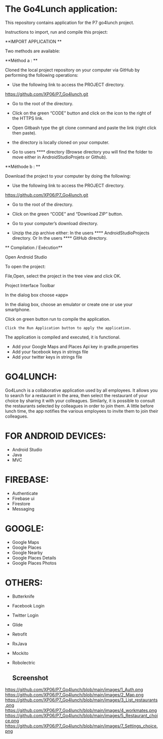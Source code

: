 # The Go4Lunch application:

This repository contains application for the P7 go4lunch project.


Instructions to import, run and compile this project:


**IMPORT APPLICATION **

Two methods are available:


**Méthod a : **

Cloned the local project repository on your computer via GitHub by performing the following operations:

- Use the following link to access the PROJECT directory.

https://github.com/XP06/P7_Go4lunch.git

- Go to the root of the directory.

- Click on the green “CODE” button and click on the icon to the right of the HTTPS link.

- Open Gitbash type the git clone command and paste the link (right click then paste).

- the directory is locally cloned on your computer.

- Go to users **** directory (Browse directory you will find the folder to move either in AndroidStudioProjets or Github).

**Méthode b : **

Download the project to your computer by doing the following:

- Use the following link to access the PROJECT directory.

https://github.com/XP06/P7_Go4lunch.git

- Go to the root of the directory.

- Click on the green “CODE” and “Download ZIP” button.
- Go to your computer’s download directory.
- Unzip the.zip archive either:
  In the users **** AndroidStudioProjects directory.
  Or
  In the users **** GitHub directory.

** Compilation / Exécution**

Open Android Studio

To open the project:

File,Open, select the project in the tree view and click OK.

Project Interface Toolbar

In the dialog box choose «app»

In the dialog box, choose an emulator or create one or use your smartphone.

Click on green button run to compile the application.

 	Click the Run Application button to apply the application.

The application is compiled and executed, it is functional.

- Add your Google Maps and Places Api key in gradle.properties
- Add your facebook keys in strings file
- Add your twitter keys in strings file

# GO4LUNCH:

Go4Lunch is a collaborative application used by all employees.
It allows you to search for a restaurant in the area, then select the restaurant of your choice by sharing it with your colleagues.
Similarly, it is possible to consult the restaurants selected by colleagues in order to join them.
A little before lunch time, the app notifies the various employees to invite them to join their colleagues.

# FOR ANDROID DEVICES:

- Android Studio
- Java
- MVC

# FIREBASE:

- Authenticate
- Firebase ui
- Firestore
- Messaging

# GOOGLE:

- Google Maps
- Google Places
- Google Nearby
- Google Places Details
- Google Places Photos

# OTHERS:

- Butterknife
- Facebook Login
- Twitter Login
- Glide
- Retrofit
- RxJava
- Mockito
- Robolectric
  
  ## Screenshot
https://github.com/XP06/P7_Go4lunch/blob/main/images/1_Auth.png
https://github.com/XP06/P7_Go4lunch/blob/main/images/2_Map.png
https://github.com/XP06/P7_Go4lunch/blob/main/images/3_List_restaurants.png
https://github.com/XP06/P7_Go4lunch/blob/main/images/4_workmates.png
https://github.com/XP06/P7_Go4lunch/blob/main/images/5_Restaurant_choice.png
https://github.com/XP06/P7_Go4lunch/blob/main/images/7_Settings_choice.png
